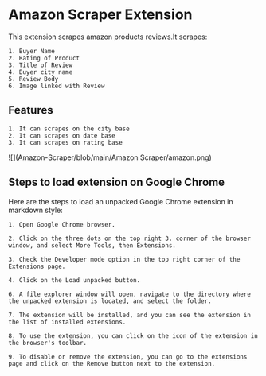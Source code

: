 
# Amazon Scraper Extension

This extension scrapes amazon products reviews.It scrapes: 


    1. Buyer Name
    2. Rating of Product
    3. Title of Review
    4. Buyer city name
    5. Review Body
    6. Image linked with Review
## Features 
    1. It can scrapes on the city base
    2. It can scrapes on date base
    3. It can scrapes on rating base
![](Amazon-Scraper/blob/main/Amazon Scraper/amazon.png)
## Steps to load extension on Google Chrome

Here are the steps to load an unpacked Google Chrome extension in markdown style:

    1. Open Google Chrome browser.

    2. Click on the three dots on the top right 3. corner of the browser window, and select More Tools, then Extensions.

    3. Check the Developer mode option in the top right corner of the Extensions page.

    4. Click on the Load unpacked button.

    6. A file explorer window will open, navigate to the directory where the unpacked extension is located, and select the folder.

    7. The extension will be installed, and you can see the extension in the list of installed extensions.

    8. To use the extension, you can click on the icon of the extension in the browser's toolbar.

    9. To disable or remove the extension, you can go to the extensions page and click on the Remove button next to the extension.









